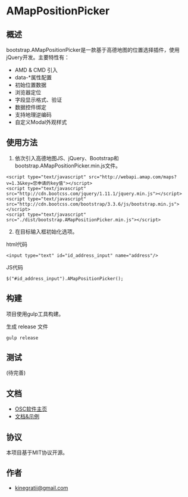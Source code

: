 # AMapPositionPicker

## 概述

bootstrap.AMapPositionPicker是一款基于高德地图的位置选择插件，使用jQuery开发。主要特性有：

- AMD & CMD 引入
- data-*属性配置
- 初始位置数据
- 浏览器定位
- 字段显示格式、验证
- 数据控件绑定
- 支持地理逆编码
- 自定义Modal外观样式

## 使用方法


1. 依次引入高德地图JS、jQuery、Bootstrap和bootstrap.AMapPositionPicker.min.js文件。

```
<script type="text/javascript" src="http://webapi.amap.com/maps?v=1.3&key=您申请的key值"></script>
<script type="text/javascript" src="http://cdn.bootcss.com/jquery/1.11.1/jquery.min.js"></script>
<script type="text/javascript" src="http://cdn.bootcss.com/bootstrap/3.3.6/js/bootstrap.min.js"></script>
<script type="text/javascript" src="./dist/bootstrap.AMapPositionPicker.min.js"></script>
```

2. 在目标输入框初始化选项。

html代码

```
<input type="text" id="id_address_input" name="address"/>
```

JS代码

```
$("#id_address_input").AMapPositionPicker();
```

## 构建

项目使用gulp工具构建。

生成 release 文件

```
gulp release
```

## 测试

(待完善)

## 文档

- [OSC软件主页](https://www.oschina.net/p/amappositionpicker)
- [文档&示例](http://kinegratii.oschina.io/bootstrap-amappositionpicker/index.html)

## 协议

本项目基于MIT协议开源。

## 作者

- kinegratii@gmail.com